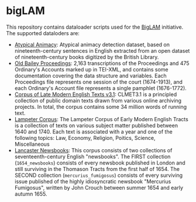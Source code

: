 # bigLAM
This repository contains dataloader scripts used for the [BigLAM](https://github.com/bigscience-workshop/lam) initiative. The supported dataloders are:
- [Atypical Animacy](https://huggingface.co/datasets/biglam/atypical_animacy): Atypical animacy detection dataset, based on nineteenth-century sentences in English extracted from an open dataset of nineteenth-century books digitized by the British Library. 
- [Old Bailey Proceedings](https://huggingface.co/datasets/shamikbose89/old_bailey_proceedings): 2,163 transcriptions of the Proceedings and 475 Ordinary's Accounts marked up in TEI-XML, and contains some documentation covering the data structure and variables. Each Proceedings file represents one session of the court (1674-1913), and each Ordinary's Account file represents a single pamphlet (1676-1772).
- [Corpus of Late Modern English Texts v3.1](https://huggingface.co/datasets/shamikbose89/clmet_3_1): CLMET3.1 is a principled collection of public domain texts drawn from various online archiving projects. In total, the corpus contains some 34 million words of running text. 
- [Lampeter Corpus](https://huggingface.co/datasets/shamikbose89/lampeter_corpus): The Lampeter Corpus of Early Modern English Tracts is a collection of texts on various subject matter published between 1640 and 1740. Each text is associated with a year and one of the following topics: Law, Economy, Religion, Poitics, Science, Miscellaneous
- [Lancaster Newsbooks](https://huggingface.co/datasets/shamikbose89/lancaster_newsbooks): This corpus consists of two collections of seventeenth-century English "newsbooks". The FIRST collection (`1654_newsbooks`) consists of every newsbook published in London and still surviving in the Thomason Tracts from the first half of 1654. The SECOND collection (`mercurius_fumigosus`) consists of every surviving issue published of the highly idiosyncratic newsbook "Mercurius Fumigosus", written by John Crouch between summer 1654 and early autumn 1655. 

